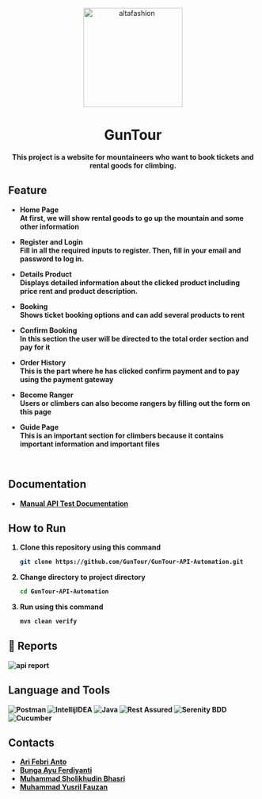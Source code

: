 <div align="center">
    <br>
        <img src="https://drive.google.com/uc?export=view&id=19Y3c2PUG9vg8bCsLh46otvuLjYw7CHJZ" alt="altafashion" width="200px"/>

# GunTour

<strong>This project is a website for mountaineers who want to book tickets and rental goods for climbing.<strong>

</div>

## Feature
- Home Page <br>
  At first, we will show rental goods to go up the mountain and some other information
  
- Register and Login <br>
  Fill in all the required inputs to register. Then, fill in your email and password to log in.

- Details Product <br>
  Displays detailed information about the clicked product including price rent and product description.

- Booking <br>
  Shows ticket booking options and can add several products to rent
  <br>
  
- Confirm Booking <br>
  In this section the user will be directed to the total order section and pay for it
  <br>
  
- Order History <br>
  This is the part where he has clicked confirm payment and to pay using the payment gateway
  <br>
  
- Become Ranger <br>
  Users or climbers can also become rangers by filling out the form on this page
  <br>

- Guide Page <br>
  This is an important section for climbers because it contains important information and important files
  <br>


<br>

## Documentation
- [Manual API Test Documentation](https://docs.google.com/spreadsheets/d/1ZLyXGyvMIhD8eY9TnLEyRrLV87XKUFvw03Rhn7xtT-I/edit#gid=1910183386)

## How to Run
1. Clone this repository using this command
   ```sh
   git clone https://github.com/GunTour/GunTour-API-Automation.git
   ```
2. Change directory to project directory
   ```sh
   cd GunTour-API-Automation
   ```
3. Run using this command
   ```sh
   mvn clean verify
   ```

## 📝 Reports
![api report](https://user-images.githubusercontent.com/109534135/202136068-daff0e70-3bf5-4630-939b-ce19e24a65e3.JPG)


    

## Language and Tools
![Postman](https://img.shields.io/badge/Postman-FF6C37?style=for-the-badge&logo=postman&logoColor=white)
![IntellijIDEA](https://img.shields.io/badge/IntelliJIDEA-000000.svg?style=for-the-badge&logo=intellij-idea&logoColor=white)
![Java](https://img.shields.io/badge/java-%23ED8B00.svg?style=for-the-badge&logo=java&logoColor=white)
![Rest Assured](https://img.shields.io/badge/-rest%20assured-000000?style=for-the-badge&logoColor=black)
![Serenity BDD](https://img.shields.io/badge/-serenity%20bdd-16a67a?style=for-the-badge&logoColor=black)
![Cucumber](https://img.shields.io/badge/-cucumber-4bc47b?style=for-the-badge&logoColor=black)

## Contacts

- [Ari Febri Anto](https://github.com/a-febri)
- [Bunga Ayu Ferdiyanti](https://github.com/bungaayu)
- [Muhammad Sholikhudin Bhasri](https://github.com/brahmasyahdan)
- [Muhammad Yusril Fauzan](https://github.com/yusril77)
